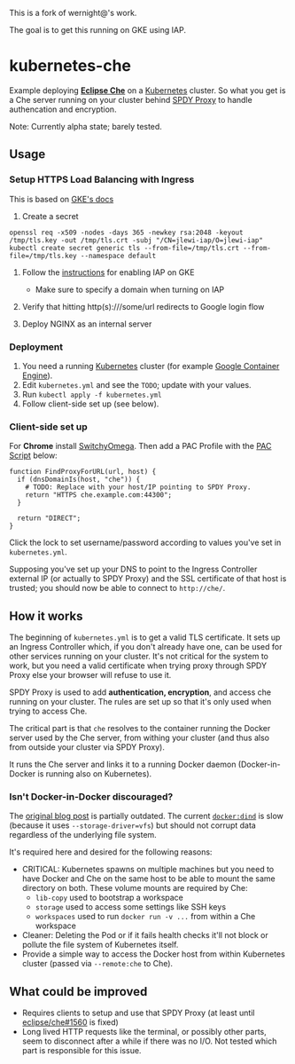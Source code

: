 This is a fork of wernight@'s work.

The goal is to get this running on GKE using IAP.

kubernetes-che
==============

Example deploying **[Eclipse Che](https://github.com/eclipse/che/)** on a [Kubernetes](http://kubernetes.io/) cluster.
So what you get is a Che server running on your cluster behind [SPDY Proxy](https://github.com/igrigorik/node-spdyproxy) to handle authencation and encryption.

Note: Currently alpha state; barely tested.


Usage
-----

### Setup HTTPS Load Balancing with Ingress

This is based on [GKE's docs](https://cloud.google.com/container-engine/docs/tutorials/http-balancer)

1. Create a secret
 
 ```
 openssl req -x509 -nodes -days 365 -newkey rsa:2048 -keyout /tmp/tls.key -out /tmp/tls.crt -subj "/CN=jlewi-iap/O=jlewi-iap"
 kubectl create secret generic tls --from-file=/tmp/tls.crt --from-file=/tmp/tls.key --namespace default
 ```

1. Follow the [instructions](https://cloud.google.com/iap/docs/enabling-gke-howto) for enabling IAP on GKE

    * Make sure to specify a domain when turning on IAP

1. Verify that hitting http(s)://<your host>/some/url redirects to Google login flow
1. Deploy NGINX as an internal server



### Deployment

 1. You need a running [Kubernetes](http://kubernetes.io/) cluster (for example [Google Container Engine](https://cloud.google.com/container-engine/)).
 2. Edit `kubernetes.yml` and see the `TODO`; update with your values.
 3. Run `kubectl apply -f kubernetes.yml`
 4. Follow client-side set up (see below).

### Client-side set up

For **Chrome** install [SwitchyOmega](https://chrome.google.com/webstore/detail/proxy-switchyomega/padekgcemlokbadohgkifijomclgjgif).
Then add a PAC Profile with the [PAC Script](https://en.wikipedia.org/wiki/Proxy_auto-config) below:

    function FindProxyForURL(url, host) {
      if (dnsDomainIs(host, "che")) {
        # TODO: Replace with your host/IP pointing to SPDY Proxy.
        return "HTTPS che.example.com:44300";
      }

      return "DIRECT";
    }

Click the lock to set username/password according to values you've set in `kubernetes.yml`.

Supposing you've set up your DNS to point to the Ingress Controller external IP
(or actually to SPDY Proxy) and the SSL certificate of that host is trusted;
you should now be able to connect to `http://che/`.


How it works
------------

The beginning of `kubernetes.yml` is to get a valid TLS certificate. It sets up an Ingress Controller
which, if you don't already have one, can be used for other services running on your cluster.
It's not critical for the system to work, but you need a valid certificate when trying proxy through
SPDY Proxy else your browser will refuse to use it.

SPDY Proxy is used to add **authentication, encryption**, and access che running on your cluster.
The rules are set up so that it's only used when trying to access Che.

The critical part is that `che` resolves to the container running the Docker server used by the Che server,
from withing your cluster (and thus also from outside your cluster via SPDY Proxy).

It runs the Che server and links it to a running Docker daemon (Docker-in-Docker is running also on Kubernetes).

### Isn't Docker-in-Docker discouraged?

The [original blog post](https://jpetazzo.github.io/2015/09/03/do-not-use-docker-in-docker-for-ci/) is partially outdated. The current [`docker:dind`](https://hub.docker.com/_/docker) is slow (because it uses `--storage-driver=vfs`) but should not corrupt data regardless of the underlying file system.

It's required here and desired for the following reasons:

  * CRITICAL: Kubernetes spawns on multiple machines but you need to have Docker and Che on the same host to be able to mount the same directory on both. These volume mounts are required by Che:
       - `lib-copy` used to bootstrap a workspace
       - `storage` used to access some settings like SSH keys
       - `workspaces` used to run `docker run -v ...` from within a Che workspace
  * Cleaner: Deleting the Pod or if it fails health checks it'll not block or pollute the file system of Kubernetes itself.
  * Provide a simple way to access the Docker host from within Kubernetes cluster (passed via `--remote:che` to Che).

What could be improved
----------------------

 * Requires clients to setup and use that SPDY Proxy (at least until [eclipse/che#1560](https://github.com/eclipse/che/issues/1560) is fixed)
 * Long lived HTTP requests like the terminal, or possibly other parts, seem to disconnect after a while if there was no I/O. Not tested which part is responsible for this issue.
